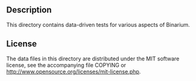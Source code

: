 Description
------------

This directory contains data-driven tests for various aspects of Binarium.

License
--------

The data files in this directory are distributed under the MIT software
license, see the accompanying file COPYING or
http://www.opensource.org/licenses/mit-license.php.

